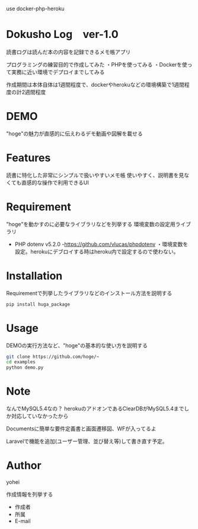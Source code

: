 use docker-php-heroku

# Dokusho Log　ver-1.0

 読書ログは読んだ本の内容を記録できるメモ帳アプリ

 プログラミングの練習目的で作成してみた
 ・PHPを使ってみる
 ・Dockerを使って実務に近い環境でデプロイまでしてみる

 作成期間は本体自体は1週間程度で、dockerやherokuなどの環境構築で1週間程度の計2週間程度

# DEMO

"hoge"の魅力が直感的に伝えわるデモ動画や図解を載せる

# Features

読書に特化した非常にシンプルで扱いやすいメモ帳
使いやすく、説明書を見なくても直感的な操作で利用できるUI

# Requirement

"hoge"を動かすのに必要なライブラリなどを列挙する
環境変数の設定用ライブラリ

* PHP dotenv v5.2.0
  -https://github.com/vlucas/phpdotenv
  ・環境変数を設定。herokuにデブロイする時はheroku内で設定するので使わない。

# Installation

Requirementで列挙したライブラリなどのインストール方法を説明する

```bash
pip install huga_package
```

# Usage

DEMOの実行方法など、"hoge"の基本的な使い方を説明する

```bash
git clone https://github.com/hoge/~
cd examples
python demo.py
```

# Note

 なんでMySQL5.4なの？
 herokuのアドオンであるClearDBがMySQL5.4までしか対応していなかったから

 Documentsに簡単な要件定義書と画面遷移図、WFが入ってるよ

 Laravelで機能を追加(ユーザー管理、並び替え等)して書き直す予定。

# Author

 yohei

作成情報を列挙する

* 作成者
* 所属
* E-mail
